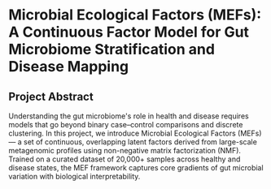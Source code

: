 # Microbial Ecological Factors (MEFs): A Continuous Factor Model for Gut Microbiome Stratification and Disease Mapping
## Project Abstract
Understanding the gut microbiome's role in health and disease requires models that go beyond binary case–control comparisons and discrete clustering. In this project, we introduce Microbial Ecological Factors (MEFs) — a set of continuous, overlapping latent factors derived from large-scale metagenomic profiles using non-negative matrix factorization (NMF). Trained on a curated dataset of 20,000+ samples across healthy and disease states, the MEF framework captures core gradients of gut microbial variation with biological interpretability.
